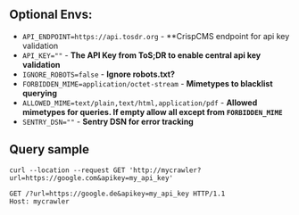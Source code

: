 ## Optional Envs:

- `API_ENDPOINT=https://api.tosdr.org` - **CrispCMS endpoint for api key validation
- `API_KEY=""` - **The API Key from ToS;DR to enable central api key validation**
- `IGNORE_ROBOTS=false` - **Ignore robots.txt?**
- `FORBIDDEN_MIME=application/octet-stream` - **Mimetypes to blacklist querying**
- `ALLOWED_MIME=text/plain,text/html,application/pdf` - **Allowed mimetypes for queries. If empty allow all except from `FORBIDDEN_MIME`**
- `SENTRY_DSN=""` - **Sentry DSN for error tracking**


## Query sample

```
curl --location --request GET 'http://mycrawler?url=https://google.com&apikey=my_api_key'
```

```http
GET /?url=https://google.de&apikey=my_api_key HTTP/1.1
Host: mycrawler
```